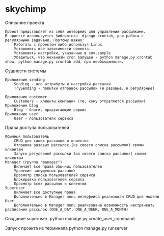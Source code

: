# skychimp
Описание проекта

    Проект представляет из себя интерфейс для управления рассылками.
    В проекте используется библиотека  django-crontab, для работы с регулярными задачами. Поэтому важно:
        Работать с проектом либо используя Linux.
        Установить все зависимости проекта.
        Установить настройки, указанные в env.sample
        Убедиться, что механизм cron запущен - python manage.py crontab show, python manage.py crontab add, при необходимости.

Сущности системы

    Приложение sending
        Sending - все аттрибуты и настройки рассылки
        TrySending - попытки отправок рассылок (и разовые, и регулярные)

    Приложение customer
        Customers - клиенты компании (те, кому отпрвляются рассылки)
    Приложение blog
        Blog - блоги, продвигающие сервис
    Приложение user
        User - пользователи сервиса

Права доступа пользователей

    Обычный пользователь
        CRUD для своих рассылок и клиентов
        Отправка разовых рассылок (из своего списка рассылок) своим клиентам
        Запуск регулярной рассылки (из своего списка рассылок) своим клиентам
    Manager (группа "manager") 
        Включает все права обычных пользователей
        Удаление запущенных рассылоk
        Просмотр списка пользователей сервиса
        Блокировка пользователей сервиса 
        Просмотр всех рассылок и клиентов
    Superuser
        Включает все доступные права
        Дополнительно в Manager menu интерфейса реализован CRUD для модели User
        Дополнительно в Manager menu реализована возможность настраивать расписания рассылок (ONE_A_DAY, ONE_A_WEEK, ONE_A_MONTH)


Создание superuser:
  python manage.py create_user_command

Запуск проэкта из терминала python manage.py runserver

